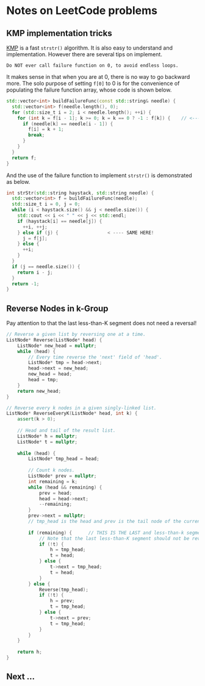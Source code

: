 # Notes on LeetCode problems

## KMP implementation tricks

[KMP](https://en.wikipedia.org/wiki/Knuth%E2%80%93Morris%E2%80%93Pratt_algorithm) is a fast `strstr()` algorithm. It is also easy to understand and implementation. However there are several tips on implement.

```
Do NOT ever call failure function on 0, to avoid endless loops.
```

It makes sense in that when you are at 0, there is no way to go backward more. The solo purpose of setting `f[0]` to 0 is for the convenience of populating the failure function array, whose code is shown below.

```c++
std::vector<int> buildFailureFunc(const std::string& needle) {
  std::vector<int> f(needle.length(), 0);
  for (std::size_t i = 2; i < needle.length(); ++i) {
    for (int k = f[i - 1]; k >= 0; k = k == 0 ? -1 : f[k]) {    // <--- NOTE HERE!!!
      if (needle[k] == needle[i - 1]) {
        f[i] = k + 1;
        break;
      }
    }
  }
  return f;
}
```

And the use of the failure function to implement `strstr()` is demonstrated as below.

```c++
int strStr(std::string haystack, std::string needle) {
  std::vector<int> f = buildFailureFunc(needle);
  std::size_t i = 0, j = 0;
  while (i < haystack.size() && j < needle.size()) {
    std::cout << i << " " << j << std::endl;
    if (haystack[i] == needle[j]) {
      ++i, ++j;
    } else if (j) {                  < ---- SAME HERE!
      j = f[j];
    } else {
      ++i;
    }
  }
  if (j == needle.size()) {
    return i - j;
  }
  return -1;
}
```

## Reverse Nodes in k-Group

Pay attention to that the last less-than-K segment does not need a reversal!

```cpp
// Reverse a given list by reversing one at a time.
ListNode* Reverse(ListNode* head) {
    ListNode* new_head = nullptr;
    while (head) {
        // Every time reverse the 'next' field of 'head'.
        ListNode* tmp = head->next;
        head->next = new_head;
        new_head = head;
        head = tmp;
    }
    return new_head;
}

// Reverse every k nodes in a given singly-linked list.
ListNode* ReverseEveryK(ListNode* head, int k) {
    assert(k > 0);
    
    // Head and tail of the result list.
    ListNode* h = nullptr;
    ListNode* t = nullptr;
    
    while (head) {
        ListNode* tmp_head = head;
        
        // Count k nodes.
        ListNode* prev = nullptr;
        int remaining = k;
        while (head && remaining) {
            prev = head;
            head = head->next;
            --remaining;
        }
        prev->next = nullptr;
        // tmp_head is the head and prev is the tail node of the current segment.
        
        if (remaining) {      // THIS IS THE LAST and less-than-k segment!!!   <-------  HERE
            // Note that the last less-than-K segment should not be reversed.
            if (!t) {
                h = tmp_head;
                t = head;
            } else {
                t->next = tmp_head;
                t = head;
            }
        } else {
            Reverse(tmp_head);
            if (!t) {
                h = prev;
                t = tmp_head;
            } else {
                t->next = prev;
                t = tmp_head;
            }
        }
    }
    
    return h;
}
```

## Next ...
